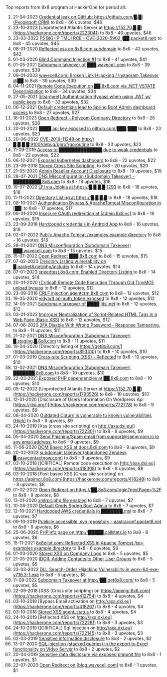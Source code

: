 Top reports from 8x8 program at HackerOne for period all:

1. 21-04-2023 [Credential leak on GitHub: https://github.com/█/█/ (Peoplesoft CRM)](https://hackerone.com/reports/1957430) to 8x8 - 46 upvotes, $46
2. 23-10-2023 [Unprotected Atlantis Server at https://152.70.█.█](https://hackerone.com/reports/2223041) to 8x8 - 46 upvotes, $46
3. 23-03-2022 [F5 BIG-IP TMUI RCE - CVE-2020-5902 (██.packet8.net)](https://hackerone.com/reports/1519841) to 8x8 - 45 upvotes, $45
4. 08-01-2020 [Reflected xss on 8x8.com subdomain](https://hackerone.com/reports/770513) to 8x8 - 42 upvotes, $42
5. 01-03-2020 [Blind Command Injection #1](https://hackerone.com/reports/807961) to 8x8 - 41 upvotes, $41
6. 01-05-2021 [Subdomain takeover of ███.wavecell.com](https://hackerone.com/reports/1181762) to 8x8 - 39 upvotes, $39
7. 09-01-2023 [wavecell.com: Broken Link Hijacking / Instagram Takeover @██](https://hackerone.com/reports/1826892) to 8x8 - 39 upvotes, $39
8. 04-11-2021 [Remote Code Execution on ██.8x8.com via .NET VSTATE Deserialization](https://hackerone.com/reports/1391576) to 8x8 - 34 upvotes, $34
9. 27-05-2021 [[jitsi-meet] Authentication Bypass when using JWT w/ public keys](https://hackerone.com/reports/1210502) to 8x8 - 32 upvotes, $32
10. 06-12-2021 [Default credentials lead to Spring Boot Admin dashboard access](https://hackerone.com/reports/1417635) to 8x8 - 27 upvotes, $27
11. 16-01-2023 [Open Redirect - Polycom Company Directory](https://hackerone.com/reports/1836339) to 8x8 - 26 upvotes, $26
12. 20-01-2022 [████ api key exposed in github.com/███/███](https://hackerone.com/reports/1454965) to 8x8 - 23 upvotes, $23
13. 20-06-2022 [CVE-2019-11248 on http://█.█.█.█:9100/debug/pprof/goroutine](https://hackerone.com/reports/1607940) to 8x8 - 23 upvotes, $23
14. 11-09-2019 [Access to ██████████████ due to weak credentials](https://hackerone.com/reports/692116) to 8x8 - 22 upvotes, $22
15. 06-12-2021 [Exposed kubernetes dashboard](https://hackerone.com/reports/1418101) to 8x8 - 22 upvotes, $22
16. 23-09-2018 [Stored Cross Site Scripting.](https://hackerone.com/reports/413077) to 8x8 - 20 upvotes, $20
17. 21-05-2020 [Admin Reseller Account Disclosure](https://hackerone.com/reports/879562) to 8x8 - 19 upvotes, $19
18. 28-07-2021 [DNS Misconfiguration (Subdomain Takeover)  - █████████.8x8.com](https://hackerone.com/reports/1280167) to 8x8 - 18 upvotes, $18
19. 19-07-2022 [LFI via Jolokia at https://█.█.█.█:1293](https://hackerone.com/reports/1641661) to 8x8 - 18 upvotes, $18
20. 11-11-2022 [Directory Listing at https://█.█.█.█](https://hackerone.com/reports/1771051) to 8x8 - 18 upvotes, $18
21. 08-10-2021 [Authentication Bypass & ApacheTomcat Misconfiguration in [██]](https://hackerone.com/reports/1364022) to 8x8 - 17 upvotes, $17
22. 09-01-2020 [Insecure OAuth redirection at [admin.8x8.vc]](https://hackerone.com/reports/770548) to 8x8 - 16 upvotes, $16
23. 22-09-2018 [Hardcoded credentials in Android App](https://hackerone.com/reports/412772) to 8x8 - 16 upvotes, $16
24. 02-07-2022 [Public Apache Tomcat /examples example directory](https://hackerone.com/reports/1622624) to 8x8 - 16 upvotes, $16
25. 28-01-2021 [DNS Misconfiguration (Subdomain Takeover) ███.wavecell.com](https://hackerone.com/reports/1089502) to 8x8 - 15 upvotes, $15
26. 15-07-2022 [Open Redirect ███.8x8.com](https://hackerone.com/reports/1637571) to 8x8 - 15 upvotes, $15
27. 07-02-2020 [Directory Listing vulnerability on █.packet8.net/php/include/](https://hackerone.com/reports/790846) to 8x8 - 14 upvotes, $14
28. 07-01-2023 [speedtest.8x8.com: Enabled Directory Listing ](https://hackerone.com/reports/1825472) to 8x8 - 14 upvotes, $14
29. 20-01-2020 [(Critical) Remote Code Execution Through Old TinyMCE upload bypass](https://hackerone.com/reports/778629) to 8x8 - 12 upvotes, $12
30. 23-09-2018 [CRLF injection agentcrm.8x8.com](https://hackerone.com/reports/413115) to 8x8 - 12 upvotes, $12
31. 19-05-2020 [vidyard api auth_token exposed](https://hackerone.com/reports/878434) to 8x8 - 12 upvotes, $12
32. 14-05-2021 [Subdomain takeover of ████.jitsi.net](https://hackerone.com/reports/1197013) to 8x8 - 12 upvotes, $12
33. 03-01-2022 [Improper Neutralization of Script-Related HTML Tags in a Web Page (Basic XSS)](https://hackerone.com/reports/1440161) to 8x8 - 12 upvotes, $12
34. 07-06-2020 [2FA Disable With Wrong Password - Response Tampering.](https://hackerone.com/reports/893085) to 8x8 - 11 upvotes, $11
35. 21-02-2021 [DNS Misconfiguration (Subdomain Takeover) █.staging.█.8x8.com](https://hackerone.com/reports/1108125) to 8x8 - 11 upvotes, $11
36. 19-04-2020 [Directory listing of https://get8x8.com/](https://hackerone.com/reports/853410) to 8x8 - 10 upvotes, $10
37. 01-03-2019 [Cross-site Scripting (XSS) - Reflected](https://hackerone.com/reports/503988) to 8x8 - 10 upvotes, $10
38. 12-02-2021 [DNS Misconfiguration (Subdomain Takeover) ███████.8x8.com](https://hackerone.com/reports/1101877) to 8x8 - 10 upvotes, $10
39. 22-03-2021 [Exposed PHP dependencies at ██.8x8.com](https://hackerone.com/reports/1132457) to 8x8 - 10 upvotes, $10
40. 05-12-2022 [Unprotected Atlantis Server at https://152.70.█.█](https://hackerone.com/reports/1793526) to 8x8 - 10 upvotes, $10
41. 12-01-2020 [Disclosure of Users Information On Wordpress Api  [https://jitsi.org/]](https://hackerone.com/reports/772778) to 8x8 - 9 upvotes, $9
42. 08-04-2020 [Outdated Coturn is vulnerable to known vulnerabilities (High)](https://hackerone.com/reports/843263) to 8x8 - 9 upvotes, $9
43. 24-10-2019 [Xss (cross site scripting) on http://axa.dxi.eu/](https://hackerone.com/reports/722301) to 8x8 - 9 upvotes, $9
44. 05-04-2020 [Send Phishing/Spam email from support@sameroom.io to any email address.](https://hackerone.com/reports/840688) to 8x8 - 9 upvotes, $9
45. 11-06-2020 [DOM Based XSS at docs.8x8.com](https://hackerone.com/reports/895917) to 8x8 - 9 upvotes, $9
46. 20-02-2022 [ subdomain takeover (abandoned Zendesk █.easycontactnow.com)](https://hackerone.com/reports/1486670) to 8x8 - 9 upvotes, $9
47. 03-10-2018 [[CRITICAL] Remote code execution on http://axa.dxi.eu](https://hackerone.com/reports/418308) to 8x8 - 8 upvotes, $8
48. 03-10-2018 [Post based XSS (Cross site scripting) on https://apimgr.8x8.com](https://hackerone.com/reports/418248) to 8x8 - 8 upvotes, $8
49. 01-02-2022 [Open Redirect on https://██.8x8.com/login?nextPage=%2F](https://hackerone.com/reports/1467046) to 8x8 - 8 upvotes, $8
50. 13-01-2020 [xmlrpc.php file enabled](https://hackerone.com/reports/773888) to 8x8 - 7 upvotes, $7
51. 10-08-2020 [Default Creds Spring Boot Admin](https://hackerone.com/reports/954818) to 8x8 - 7 upvotes, $7
52. 12-10-2021 [Hardcoded AWS credentials in ███████.msi](https://hackerone.com/reports/1368690) to 8x8 - 7 upvotes, $7
53. 09-10-2019 [Publicly accessible .svn repository - aastraconf.packet8.net](https://hackerone.com/reports/710368) to 8x8 - 6 upvotes, $6
54. 25-06-2020 [PHPinfo page on  http://█████.callstats.io](https://hackerone.com/reports/907701) to 8x8 - 6 upvotes, $6
55. 15-11-2021 [8x8pilot.com: Reflected XSS in Apache Tomcat /jsp-examples example directory](https://hackerone.com/reports/1400357) to 8x8 - 6 upvotes, $6
56. 01-03-2020 [Stored XSS on Company Logo](https://hackerone.com/reports/808167) to 8x8 - 5 upvotes, $5
57. 21-05-2020 [IDOR: Adding Contacts to Other User Groups](https://hackerone.com/reports/879960) to 8x8 - 5 upvotes, $5
58. 23-03-2022 [DLL Search-Order Hijacking Vulnerability in work-64-exe-v7.16.3-1.exe](https://hackerone.com/reports/1519437) to 8x8 - 5 upvotes, $5
59. 11-09-2022 [Subdomain Takeover at http://██.get8x8.com/](https://hackerone.com/reports/1697402) to 8x8 - 5 upvotes, $5
60. 22-09-2018 [XSS (Cross site scripting) on https://apimgr.8x8.com](https://hackerone.com/reports/412754) to 8x8 - 4 upvotes, $4
61. 03-10-2018 [Bypass Email activation on http://axa.dxi.eu](https://hackerone.com/reports/418267) to 8x8 - 4 upvotes, $4
62. 03-10-2018 [Stored XSS agent_status ](https://hackerone.com/reports/418271) to 8x8 - 4 upvotes, $4
63. 24-10-2019 [Reflected XSS on http://axa.dxi.eu](https://hackerone.com/reports/722281) to 8x8 - 3 upvotes, $3
64. 24-10-2019 [[CRITICAL] Sql Injection on http://axa.dxi.eu](https://hackerone.com/reports/722145) to 8x8 - 3 upvotes, $3
65. 02-03-2019 [Sensitive information disclosure](https://hackerone.com/reports/504122) to 8x8 - 2 upvotes, $2
66. 13-07-2020 [SQL injection (stacked queries) in the export to Excel functionality on Vidyo Server](https://hackerone.com/reports/922567) to 8x8 - 2 upvotes, $2
67. 20-04-2019 [Sensitive data disclosure via exposed phpunit file](https://hackerone.com/reports/543775) to 8x8 - 1 upvotes, $1
68. 22-07-2020 [Open Redirect on [blog.wavecell.com]](https://hackerone.com/reports/929633) to 8x8 - 1 upvotes, $1

